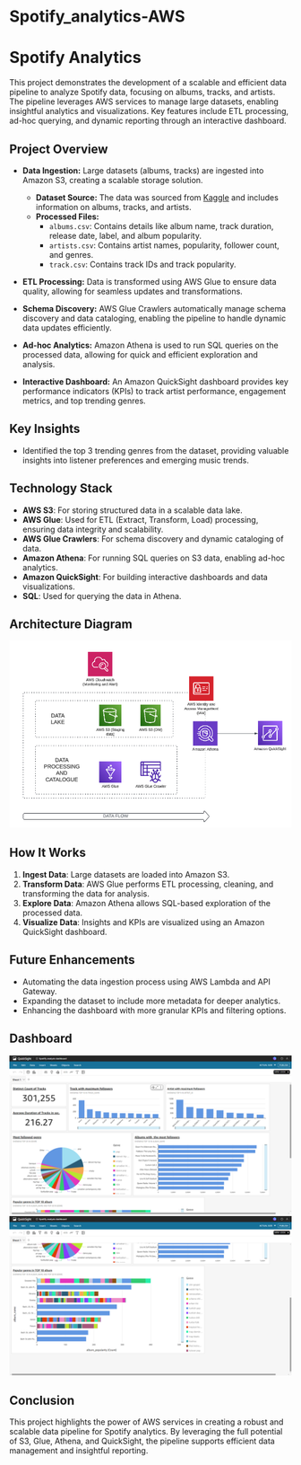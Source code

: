 # Spotify_analytics-AWS

# Spotify Analytics

This project demonstrates the development of a scalable and efficient data pipeline to analyze Spotify data, focusing on albums, tracks, and artists. The pipeline leverages AWS services to manage large datasets, enabling insightful analytics and visualizations. Key features include ETL processing, ad-hoc querying, and dynamic reporting through an interactive dashboard.

## Project Overview

- **Data Ingestion:** Large datasets (albums, tracks) are ingested into Amazon S3, creating a scalable storage solution. 
  - **Dataset Source:** The data was sourced from [Kaggle](https://shorturl.at/qBUX5) and includes information on albums, tracks, and artists.
  - **Processed Files:** 
    - `albums.csv`: Contains details like album name, track duration, release date, label, and album popularity.
    - `artists.csv`: Contains artist names, popularity, follower count, and genres.
    - `track.csv`: Contains track IDs and track popularity.

- **ETL Processing:** Data is transformed using AWS Glue to ensure data quality, allowing for seamless updates and transformations.
- **Schema Discovery:** AWS Glue Crawlers automatically manage schema discovery and data cataloging, enabling the pipeline to handle dynamic data updates efficiently.
- **Ad-hoc Analytics:** Amazon Athena is used to run SQL queries on the processed data, allowing for quick and efficient exploration and analysis.
- **Interactive Dashboard:** An Amazon QuickSight dashboard provides key performance indicators (KPIs) to track artist performance, engagement metrics, and top trending genres.

## Key Insights

- Identified the top 3 trending genres from the dataset, providing valuable insights into listener preferences and emerging music trends.

## Technology Stack

- **AWS S3**: For storing structured data in a scalable data lake.
- **AWS Glue**: Used for ETL (Extract, Transform, Load) processing, ensuring data integrity and scalability.
- **AWS Glue Crawlers**: For schema discovery and dynamic cataloging of data.
- **Amazon Athena**: For running SQL queries on S3 data, enabling ad-hoc analytics.
- **Amazon QuickSight**: For building interactive dashboards and data visualizations.
- **SQL**: Used for querying the data in Athena.

## Architecture Diagram

![Architecture Diagram](https://github.com/MansiVN/Spotify_analytics-AWS/blob/main/Architecture.png)

## How It Works

1. **Ingest Data**: Large datasets are loaded into Amazon S3.
2. **Transform Data**: AWS Glue performs ETL processing, cleaning, and transforming the data for analysis.
3. **Explore Data**: Amazon Athena allows SQL-based exploration of the processed data.
4. **Visualize Data**: Insights and KPIs are visualized using an Amazon QuickSight dashboard.

## Future Enhancements

- Automating the data ingestion process using AWS Lambda and API Gateway.
- Expanding the dataset to include more metadata for deeper analytics.
- Enhancing the dashboard with more granular KPIs and filtering options.

## Dashboard 

![Architecture Diagram](https://github.com/MansiVN/Spotify_analytics-AWS/blob/main/Dashboard_Part1.png)
![Architecture Diagram](https://github.com/MansiVN/Spotify_analytics-AWS/blob/main/Dashboard_Part2.png)

## Conclusion

This project highlights the power of AWS services in creating a robust and scalable data pipeline for Spotify analytics. By leveraging the full potential of S3, Glue, Athena, and QuickSight, the pipeline supports efficient data management and insightful reporting.
